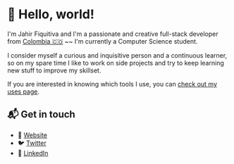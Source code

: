 # 👋 Hello, world!

I'm Jahir Fiquitiva and I'm a passionate and creative full-stack developer from [Colombia 🇨🇴](https://www.google.com/maps/place/Colombia/@4,-72z/) ~~ I'm currently a Computer Science student.

I consider myself a curious and inquisitive person and a continuous learner, so on my spare time I like to work on side projects and try to keep learning new stuff to improve my skillset.

If you are interested in knowing which tools I use, you can [check out my uses page](https://jahir.dev/uses).

## 📬 Get in touch

* 💎  [Website](https://jahir.dev)
* 🐦  [Twitter](https://twitter.com/jahirfiquitiva)
* 💼  [LinkedIn](https://linkedin.com/in/jahirfiquitiva)
